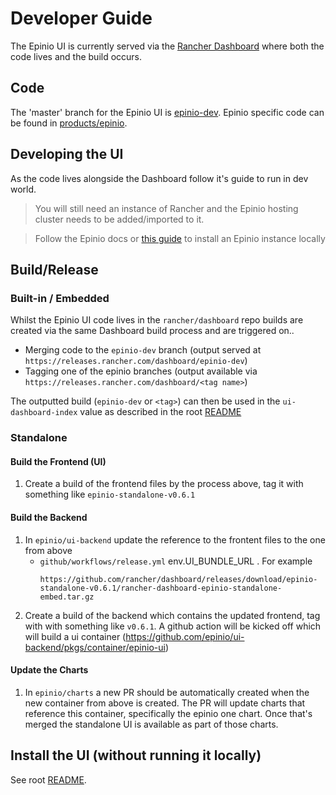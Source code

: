 # Developer Guide

The Epinio UI is currently served via the [Rancher Dashboard](https://github.com/rancher/dashboard) where both the code lives and the build occurs.


## Code

The 'master' branch for the Epinio UI is [epinio-dev](https://github.com/rancher/dashboard/tree/epinio-dev). Epinio specific code can be found in [products/epinio](https://github.com/rancher/dashboard/tree/epinio-dev/products/epinio).


## Developing the UI

As the code lives alongside the Dashboard follow it's guide to run in dev world.

> You will still need an instance of Rancher and the Epinio hosting cluster needs to be added/imported to it.

> Follow the Epinio docs or [this guide](install-epinio.md) to install an Epinio instance locally

## Build/Release

### Built-in / Embedded

Whilst the Epinio UI code lives in the `rancher/dashboard` repo builds are created via the same Dashboard build process and are triggered on..

- Merging code to the `epinio-dev` branch (output served at `https://releases.rancher.com/dashboard/epinio-dev`)
- Tagging one of the epinio branches (output available via `https://releases.rancher.com/dashboard/<tag name>`)

The outputted build (`epinio-dev` or `<tag>`) can then be used in the `ui-dashboard-index` value as described in the root [README](https://github.com/epinio/ui)

### Standalone

#### Build the Frontend (UI)
1. Create a build of the frontend files by the process above, tag it with something like `epinio-standalone-v0.6.1`

#### Build the Backend
1. In `epinio/ui-backend` update the reference to the frontent files to the one from above
   - `github/workflows/release.yml` env.UI_BUNDLE_URL . For example
      ```
      https://github.com/rancher/dashboard/releases/download/epinio-standalone-v0.6.1/rancher-dashboard-epinio-standalone-embed.tar.gz
      ```
2. Create a build of the backend which contains the updated frontend, tag with with something like `v0.6.1`. A github action will be kicked off which will build a ui container (https://github.com/epinio/ui-backend/pkgs/container/epinio-ui)

#### Update the Charts
1. In `epinio/charts` a new PR should be automatically created when the new container from above is created. The PR will update charts that reference this container, specifically the epinio one chart. Once that's merged the standalone UI is available as part of those charts.


## Install the UI (without running it locally)

See root [README](https://github.com/epinio/ui).

